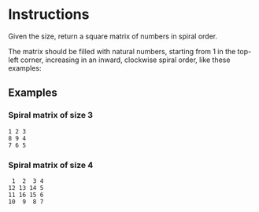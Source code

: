 # Instructions

Given the size, return a square matrix of numbers in spiral order.

The matrix should be filled with natural numbers, starting from 1 in
the top-left corner, increasing in an inward, clockwise spiral
order, like these examples:

## Examples

### Spiral matrix of size 3

```text
1 2 3
8 9 4
7 6 5
```

### Spiral matrix of size 4

```text
 1  2  3 4
12 13 14 5
11 16 15 6
10  9  8 7
```
